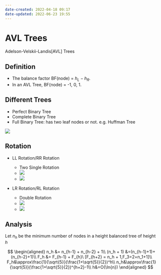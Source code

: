 ```yaml
---
date-created: 2022-04-18 09:17
date-updated: 2022-06-23 19:55
---
```


# AVL Trees

Adelson-Velskii-Landis[AVL] Trees

## Definition

- The balance factor BF(node) = $h_L - h_R$.
- In an AVL Tree, BF(node) = -1, 0, 1.

## Different Trees

- Perfect Binary Tree
- Complete Binary Tree
- Full Binary Tree: has two leaf nodes or not. e.g. Huffman Tree

![](https://zerokei-imgurl.oss-cn-hangzhou.aliyuncs.com/img/20220623192618.png)

## Rotation

- LL Rotation/RR Rotation
	- Two Single Rotation
	- ![](https://s2.loli.net/2022/02/21/AbwhqxiK6pfcYrg.png)
	- ![](https://s2.loli.net/2022/02/21/GOWkJ1x9ZeyP6Aj.png)

- LR Rotation/RL Rotation
	- Double Rotation
	- ![](https://s2.loli.net/2022/02/21/GL9K7bZrMNmdx2A.png)
	- ![](https://s2.loli.net/2022/02/21/qiZcnwgpjYbKD3u.png)

## Analysis

Let $n_h$ be the minimum number of nodes in a height balanced tree of height $h$

$$
\begin{aligned}
n_h &= n_{h-1} + n_{h-2} + 1\\
(n_h + 1) &=(n_{h-1}+1)+(n_{h-2}+1)\\
F_h &= F_{h-1} + F_{h}\ [F_{h+2} = n_h + 1,F_3=2=n_1+1]\\
F_h&\approx\frac{1}{\sqrt{5}}(\frac{1+\sqrt{5}}{2})^h\\
n_h&\approx\frac{1}{\sqrt{5}}(\frac{1+\sqrt{5}}{2})^{h+2}-1\\
h&=O(\ln{n})
\end{aligned}
$$
